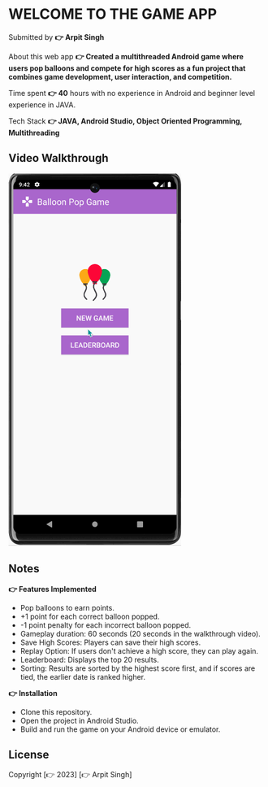 # WELCOME TO THE GAME APP

Submitted by **👉 Arpit Singh**

About this web app **👉 Created a multithreaded Android game where users pop balloons and compete for high scores as a fun project that combines game development, user interaction, and competition.**

Time spent **👉 40** hours with no experience in Android and beginner level experience in JAVA.

Tech Stack **👉 JAVA, Android Studio, Object Oriented Programming, Multithreading**

## Video Walkthrough

<img src='https://github.com/singharpt/the-game-app-in-android/blob/main/android-game-gif.gif' title='Android Game Walkthrough' width='' alt='Video Walkthrough' />

## Notes

 **👉 Features Implemented**
 
- Pop balloons to earn points.
- +1 point for each correct balloon popped.
- -1 point penalty for each incorrect balloon popped.
- Gameplay duration: 60 seconds (20 seconds in the walkthrough video).
- Save High Scores: Players can save their high scores.
- Replay Option: If users don't achieve a high score, they can play again.
- Leaderboard: Displays the top 20 results.
- Sorting: Results are sorted by the highest score first, and if scores are tied, the earlier date is ranked higher.

**👉 Installation**

- Clone this repository.
- Open the project in Android Studio.
- Build and run the game on your Android device or emulator.

## License

Copyright [👉 2023] [👉 Arpit Singh]
